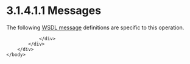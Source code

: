 <html dir="LTR" xmlns:mshelp="http://msdn.microsoft.com/mshelp" xmlns:ddue="http://ddue.schemas.microsoft.com/authoring/2003/5" xmlns:xlink="http://www.w3.org/1999/xlink" xmlns:tool="http://www.microsoft.com/tooltip">
    <head>
        <meta http-equiv="Content-Type" content="text/html; CHARSET=utf-8"></meta>
        <meta name="save" content="history"></meta>
        <title>3.1.4.1.1 Messages</title>
        <xml>
            <mshelp:toctitle title="3.1.4.1.1 Messages"></mshelp:toctitle>
            <mshelp:rltitle title="[MS-SSNWS]: Messages"></mshelp:rltitle>
            <mshelp:keyword index="A" term="75bcc6ad-43a3-4c77-9694-254d83cc2d54"></mshelp:keyword>
            <mshelp:attr name="DCSext.ContentType" value="open specification"></mshelp:attr>
            <mshelp:attr name="AssetID" value="75bcc6ad-43a3-4c77-9694-254d83cc2d54"></mshelp:attr>
            <mshelp:attr name="TopicType" value="kbRef"></mshelp:attr>
            <mshelp:attr name="DCSext.Title" value="[MS-SSNWS]: Messages" />
        </xml>
    </head>
    <body>
        <div id="header">
            <h1 class="heading">3.1.4.1.1 Messages</h1>
        </div>
        <div id="mainSection">
            <div id="mainBody">
                <div id="allHistory" class="saveHistory"></div>
                <div id="sectionSection0" class="section" name="collapseableSection">
                    

<p>The following <a href="4baedaec-b5a7-4176-be88-e1cec659ab8c.html#gt_d5ccdf11-3f53-4118-a845-dfaca61838fb">WSDL message</a> definitions
are specific to this operation.</p>


                </div>
            </div>
        </div>
    </body>
</html>